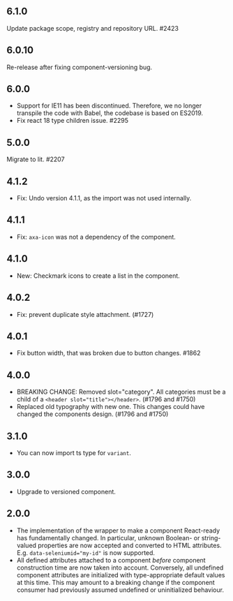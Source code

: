 ## 6.1.0

Update package scope, registry and repository URL. #2423

## 6.0.10

Re-release after fixing component-versioning bug.

## 6.0.0

- Support for IE11 has been discontinued. Therefore, we no longer transpile the code with Babel, the codebase is based on ES2019.
- Fix react 18 type children issue. #2295

## 5.0.0

Migrate to lit. #2207

## 4.1.2

- Fix: Undo version 4.1.1, as the import was not used internally.

## 4.1.1

- Fix: `axa-icon` was not a dependency of the component.

## 4.1.0

- New: Checkmark icons to create a list in the component.

## 4.0.2

- Fix: prevent duplicate style attachment. (#1727)

## 4.0.1

- Fix button width, that was broken due to button changes. #1862

## 4.0.0

- BREAKING CHANGE: Removed slot="category". All categories must be a child of a `<header slot="title"></header>`. (#1796 and #1750)
- Replaced old typography with new one. This changes could have changed the components design. (#1796 and #1750)

## 3.1.0

- You can now import ts type for `variant`.

## 3.0.0

- Upgrade to versioned component.

## 2.0.0

- The implementation of the wrapper to make a component React-ready has
  fundamentally changed. In particular, unknown Boolean- or
  string-valued properties are now accepted and converted to HTML
  attributes. E.g. `data-seleniumid="my-id"` is now supported.
- All defined attributes attached to a component _before_ component
  construction time are now taken into account. Conversely, all undefined
  component attributes are initialized with type-appropriate default
  values at this time. This may amount to a breaking change if the
  component consumer had previously assumed undefined or uninitialized
  behaviour.
